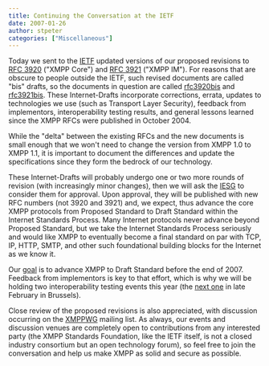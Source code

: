 ```yaml
---
title: Continuing the Conversation at the IETF
date: 2007-01-26
author: stpeter
categories: ["Miscellaneous"]
---
```


Today we sent to the [IETF](http://www.ietf.org/) updated versions of our proposed revisions to [RFC 3920](http://www.ietf.org/rfc/rfc3920.txt) ("XMPP Core") and [RFC 3921](http://www.ietf.org/rfc/rfc3921.txt) ("XMPP IM"). For reasons that are obscure to people outside the IETF, such revised documents are called "bis" drafts, so the documents in question are called [rfc3920bis](https://xmpp.org/internet-drafts/draft-saintandre-rfc3920bis-01.html) and [rfc3921bis](https://xmpp.org/internet-drafts/draft-saintandre-rfc3921bis-01.html). These Internet-Drafts incorporate corrections, errata, updates to technologies we use (such as Transport Layer Security), feedback from implementors, interoperability testing results, and general lessons learned since the XMPP RFCs were published in October 2004.

While the "delta" between the existing RFCs and the new documents is small enough that we won't need to change the version from XMPP 1.0 to XMPP 1.1, it is important to document the differences and update the specifications since they form the bedrock of our technology.

These Internet-Drafts will probably undergo one or two more rounds of revision (with increasingly minor changes), then we will ask the [IESG](http://www.ietf.org/iesg/) to consider them for approval. Upon approval, they will be published with new RFC numbers (not 3920 and 3921) and, we expect, thus advance the core XMPP protocols from Proposed Standard to Draft Standard within the Internet Standards Process. Many Internet protocols never advance beyond Proposed Standard, but we take the Internet Standards Process seriously and would like XMPP to eventually become a final standard on par with TCP, IP, HTTP, SMTP, and other such foundational building blocks for the Internet as we know it.

Our [goal](https://xmpp.org/xsf/roadmap.shtml) is to advance XMPP to Draft Standard before the end of 2007. Feedback from implementors is key to that effort, which is why we will be holding two interoperability testing events this year (the [next one](http://wiki.jabber.org/index.php/Interop_Event') in late February in Brussels).

Close review of the proposed revisions is also appreciated, with discussion occurring on the [XMPPWG](https://mail.jabber.org/mailman/listinfo/xmppwg/) mailing list. As always, our events and discussion venues are completely open to contributions from any interested party (the XMPP Standards Foundation, like the IETF itself, is not a closed industry consortium but an open technology forum), so feel free to join the conversation and help us make XMPP as solid and secure as possible.
